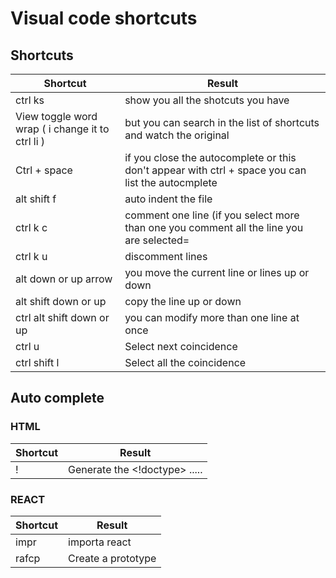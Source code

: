 # Visual code shortcuts 

## Shortcuts 

|Shortcut | Result | 
|----|----|
|ctrl ks|show you all the shotcuts you have|
|View toggle word wrap ( i change it to ctrl li ) |but you can search in the list of shortcuts and watch the original|  
|Ctrl + space |if you close the autocomplete or this don't appear with ctrl + space you can list the autocmplete |
|alt  shift  f |auto indent the file |
|ctrl k c |comment one line (if you select more than one you comment all the line you are selected= |
|ctrl k u |discomment lines |
|alt  down or up arrow |you move the current line or lines up or down |
|alt shift down or up|copy the line up or down   |
|ctrl alt shift down or up |you can modify more than one line at once |
|ctrl u |Select next coincidence |
|ctrl shift l  |Select all the coincidence |

## Auto complete 

### HTML 
|Shortcut | Result | 
|----|----|
| ! | Generate the <!doctype> <head> </head> <body> ..... |


### REACT 
|Shortcut | Result | 
|----|----|
| impr | importa react |
| rafcp | Create a prototype | 
 
